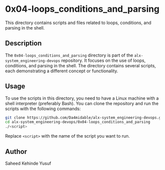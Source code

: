 # 0x04-loops_conditions_and_parsing

This directory contains scripts and files related to loops, conditions, and parsing in the shell.

## Description

The `0x04-loops_conditions_and_parsing` directory is part of the `alx-system_engineering-devops` repository. It focuses on the use of loops, conditions, and parsing in the shell. The directory contains several scripts, each demonstrating a different concept or functionality.

## Usage

To use the scripts in this directory, you need to have a Linux machine with a shell interpreter (preferably Bash). You can clone the repository and run the scripts with the following commands:

```bash
git clone https://github.com/Da4midable/alx-system_engineering-devops.git
cd alx-system_engineering-devops/0x04-loops_conditions_and_parsing
./<script>
```

Replace `<script>` with the name of the script you want to run.

## Author

Saheed Kehinde Yusuf